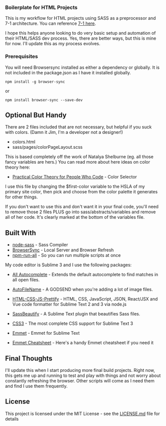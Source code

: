 ### Boilerplate for HTML Projects

This is my workflow for HTML projects using SASS as a preprocessor and 7-1 architecture.  You can reference [7-1 here](https://sass-guidelin.es/#the-7-1-pattern).

I hope this helps anyone looking to do very basic setup and automation of their HTML/SASS dev process.  Yes, there are better ways, but this is mine for now.  I'll update this as my process evolves.

### Prerequisites

You will need Browsersync installed as either a dependency or globally.  It is not included in the package.json as I have it installed globally.

```
npm install -g browser-sync
```

or
```
npm install browser-sync --save-dev
```

## Optional But Handy

There are 2 files included that are not necessary, but helpful if you suck with colors.  (Damn it Jim, I'm a developer not a designer!)

* colors.html
* sass/pages/colorPageLayout.scss

This is based completely off the work of Natalya Shelburne (eg. all those fancy variables are hers.)  You can read more about here ideas on color theory here:

* [Practical Color Theory for People Who Code](https://tallys.github.io/color-theory/) - Color Selector

I use this file by changing the $first-color variable to the HSLA of my primary site color, then pick and choose from the color palette it generates for other things.

If you don't want to use this and don't want it in your final code, you'll need to remove those 2 files PLUS go into sass/abstracts/variables and remove all of her code.  It's clearly marked at the bottom of the variables file.

## Built With

* [node-sass](https://www.npmjs.com/package/node-sass) - Sass Compiler
* [BrowserSync](https://www.browsersync.io/) - Local Server and Browser Refresh
* [npm-run-all](https://www.npmjs.com/package/npm-run-all) - So you can run multiple scripts at once

My code editor is Sublime 3 and I use the following packages:

* [All Autocomplete](https://github.com/alienhard/SublimeAllAutocomplete) - Extends the default autocomplete to find matches in all open files. 

* [AutoFileName](https://packagecontrol.io/packages/AutoFileName) - A GODSEND when you're adding a lot of image files.

* [HTML-CSS-JS-Prettify](https://packagecontrol.io/packages/HTML-CSS-JS%20Prettify) - HTML, CSS, JavaScript, JSON, React/JSX and Vue code formatter for Sublime Text 2 and 3 via node.js

* [SassBeautify](https://packagecontrol.io/packages/SassBeautify) - A Sublime Text plugin that beautifies Sass files.

* [CSS3](https://packagecontrol.io/packages/CSS3) - The most complete CSS support for Sublime Text 3

* [Emmet](https://packagecontrol.io/packages/Emmet) - Emmet for Sublime Text

* [Emmet Cheatsheet](https://docs.emmet.io/cheat-sheet/) - Here's a handy Emmet cheatsheet if you need it


## Final Thoughts

I'll update this when I start producing more final build projects.  Right now, this gets me up and running to test and play with things and not worry about constantly refreshing the browser.  Other scripts will come as I need them and find I use them frequently.

## License

This project is licensed under the MIT License - see the [LICENSE.md](https://github.com/megler/html-workflow/blob/master/LICENSE) file for details

